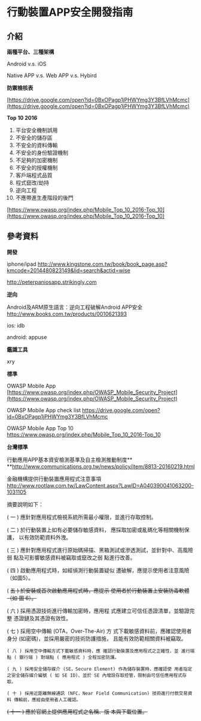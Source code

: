 # 行動裝置APP安全開發指南

## 介紹

**兩種平台、三種架構**

Android v.s. iOS

Native APP v.s. Web APP v.s. Hybird

**防禦檢核表**

[](https://drive.google.com/open?id=0BxOPagp1jPHWYmg3Y3BfLVhMcmc)[https://drive.google.com/open?id=0BxOPagp1jPHWYmg3Y3BfLVhMcmc](https://drive.google.com/open?id=0BxOPagp1jPHWYmg3Y3BfLVhMcmc)

**Top 10 2016**

1.  平台安全機制誤用
2.  不安全的儲存區
3.  不安全的資料傳輸
4.  不安全的身份驗證機制
5.  不足夠的加密機制
6.  不安全的授權機制
7.  客戶端程式品質
8.  程式竄改/劫持
9.  逆向工程
10.  不應帶進生產階段的後門

[](https://www.owasp.org/index.php/Mobile_Top_10_2016-Top_10)[https://www.owasp.org/index.php/Mobile_Top_10_2016-Top_10](https://www.owasp.org/index.php/Mobile_Top_10_2016-Top_10)

## 參考資料

**開發**

iphone/ipad [](http://www.kingstone.com.tw/book/book_page.asp?kmcode=2014480823149&lid=search&actid=wise)http://www.kingstone.com.tw/book/book_page.asp?kmcode=2014480823149&lid=search&actid=wise

[](http://peterpaniosapp.strikingly.com)http://peterpaniosapp.strikingly.com

**逆向**

Android及ARM原生語言：逆向工程破解Android APP安全 [](http://www.books.com.tw/products/0010621393)http://www.books.com.tw/products/0010621393

ios: idb

android: appuse

**鑑識工具**

xry

**標準**

OWASP Mobile App [](https://www.owasp.org/index.php/OWASP_Mobile_Security_Project)[https://www.owasp.org/index.php/OWASP_Mobile_Security_Project](https://www.owasp.org/index.php/OWASP_Mobile_Security_Project)

OWASP Mobile App check list [](https://drive.google.com/open?id=0BxOPagp1jPHWYmg3Y3BfLVhMcmc)https://drive.google.com/open?id=0BxOPagp1jPHWYmg3Y3BfLVhMcmc

OWASP Mobile App Top 10 [](https://www.owasp.org/index.php/Mobile_Top_10_2016-Top_10)https://www.owasp.org/index.php/Mobile_Top_10_2016-Top_10

**台灣標準**

行動應用APP基本資安檢測基準及自主檢測推動制度** **[](http://www.communications.org.tw/news/policy/item/8813-20160219.html)http://www.communications.org.tw/news/policy/item/8813-20160219.html

金融機構提供行動裝置應用程式注意事項 [](http://www.rootlaw.com.tw/LawContent.aspx?LawID=A040390041063200-1031105)http://www.rootlaw.com.tw/LawContent.aspx?LawID=A040390041063200-1031105

摘要說明如下：

 ( 一 ) 應針對應用程式檢視系統所需最小權限，並進行存取控制。 

 ( 二 ) 於行動裝置上如有必要儲存敏感資料， 應採取加密或亂碼化等相關機制保護， 以有效防範資料外洩。

  ( 三 ) 應針對應用程式進行原始碼掃描、黑箱測試或滲透測試，並針對中、高風險弱 點及可影響敏感資料被竊取或竄改之弱 點進行改善。

   ( 四 ) 啟動應用程式時，如經偵測行動裝置疑似 遭破解，應提示使用者注意風險（如圖5）。

   ( <s>五 ) 於安裝或首次啟動應用程式時，應提示 使用者於行動裝置上安裝防毒軟體（如 圖 6）。</s>

   ( 六 ) 採用憑證技術進行傳輸加密時，應用程 式應建立可信任憑證清單，並驗證完整 憑證鏈及其憑證有效性。 

   ( 七 ) 採用空中傳輸 (OTA，Over-The-Air) 方 式下載敏感資料前，應確認使用者身分 (如密碼)，並採用嚴密的技術防護措施， 且能有效防範相關資料被竊取。

    ( 八 ) 採用空中傳輸方式下載敏感資料時，應 確認行動裝置及應用程式之正確性，並 進行端點 ( 銀行端 ) 對端點 ( 應用程式 ) 全程加密防護。

    ( 九 ) 採用安全儲存媒介 (SE，Secure Element) 作為儲存裝置時，應確認使 用者指定之安全儲存媒介編號 ( 如 SE ID)、並於 SE 內增設存取控管，限制由可信任應用程式存取。

    ( 十 ) 採用近距離無線通訊 (NFC，Near Field Communication) 技術進行付款交易資料 傳輸前，應經由使用者人工確認。

<s>( 十一 ) 應於官網上提供應用程式之名稱、版 本與下載位置。</s>